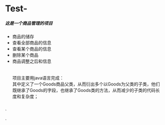 # Test-
##### 这是一个商品管理的项目
* 商品的储存
* 查看全部商品的信息
* 查看某个商品的信息
* 删除某个商品
* 商品调整之后和信息<br><br><br>
项目主要用java语言完成：<br>
其中定义了一个Goods商品父类，从而衍出多个以Goods为父类的子类，他们既继承了Goods的字段，也继承了Goods类的方法，从而减少的子类的代码长度和复杂度；
<br>
`

`
